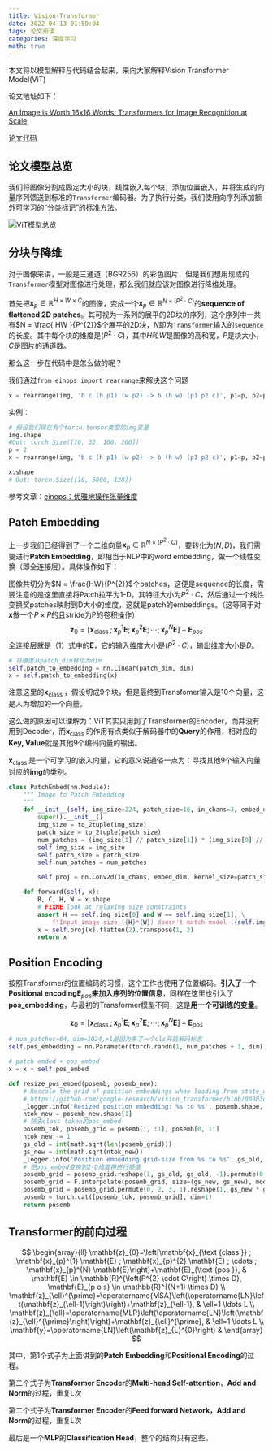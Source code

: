 ```yaml
---
title: Vision-Transformer
date: 2022-04-13 01:50:04
tags: 论文阅读
categories: 深度学习
math: true
---
```


本文将以模型解释与代码结合起来，来向大家解释Vision Transformer Model(ViT)



论文地址如下：

[An Image is Worth 16x16 Words: Transformers for Image Recognition at Scale](https://arxiv.org/abs/2010.11929)

[论文代码](https://github.com/google-research/vision_transformer)



## 论文模型总览

我们将图像分割成固定大小的块，线性嵌入每个块，添加位置嵌入，并将生成的向量序列馈送到标准的`Transformer`编码器。为了执行分类，我们使用向序列添加额外可学习的“分类标记”的标准方法。

![ViT模型总览](Model-Overview.png)



## 分块与降维

对于图像来讲，一般是三通道（BGR256）的彩色图片，但是我们想用现成的`Transformer`模型对图像进行处理，那么我们就应该对图像进行降维处理。

首先把$\mathbf{x}_{p} \in \mathbb{R}^{H \times W \times C}$的图像，变成一个$\mathbf{x}_{p} \in \mathbb{R}^{N \times\left(P^{2} \cdot C\right)}$的**sequence of flattened 2D patches**。其可视为一系列的展平的2D块的序列，这个序列中一共有$N = \frac{ HW }{P^{2}}$个展平的2D块，$N$即为`Transformer`输入的`sequence`的长度。其中每个块的维度是$\left(P^2 \cdot C \right)$，其中$H$和$W$是图像的高和宽，$P$是块大小，$C$是图片的通道数。

那么这一步在代码中是怎么做的呢？

我们通过`from einops import rearrange`来解决这个问题

``` python
x = rearrange(img, 'b c (h p1) (w p2) -> b (h w) (p1 p2 c)', p1=p, p2=p)
```

实例：

``` python
# 假设我们现在有个torch.tensor类型的img变量
img.shape
#Out: torch.Size([10, 32, 100, 200])
p = 2
x = rearrange(img, 'b c (h p1) (w p2) -> b (h w) (p1 p2 c)', p1=p, p2=p)

x.shape
# Out: torch.Size([10, 5000, 128])
```

参考文章：[einops：优雅地操作张量维度](https://zhuanlan.zhihu.com/p/342675997)



## Patch Embedding

上一步我们已经得到了一个二维向量$\mathbf{x}_{p} \in \mathbb{R}^{N \times\left(P^{2} \cdot C\right)}$，要转化为$\left(N, D \right)$，我们需要进行**Patch Embedding**，即相当于NLP中的word embedding，做一个线性变换（即全连接层）。具体操作如下：

图像共切分为$N = \frac{HW}{P^{2}}$个patches，这便是sequence的长度，需要注意的是这里直接将Patch拉平为1-D，其特征大小为$P^{2} \cdot C$，然后通过一个线性变换奖patches映射到D大小的维度，这就是patch的embeddings。（这等同于对$\mathbf{x}$做一个$P \times P$的且stride为P的卷积操作）
$$
\mathbf{z}_{0}=\left[\mathbf{x}_{\text {class }} ; \mathbf{x}_{p}^{1} \mathbf{E} ; \mathbf{x}_{p}^{2} \mathbf{E} ; \cdots ; \mathbf{x}_{p}^{N} \mathbf{E}\right]+\mathbf{E}_{p o s}
$$
全连接层就是（1）式中的$\mathbf{E}$，它的输入维度大小是$\left( P^2 \cdot C  \right)$，输出维度大小是$D$。

``` python
# 将维度从patch_dim转化为dim
self.patch_to_embedding = nn.Linear(patch_dim, dim)
x = self.patch_to_embedding(x)
```

注意这里的$\mathbf{x}_{\text {class }}$ ，假设切成9个块，但是最终到Transfomer输入是10个向量，这是人为增加的一个向量。

这么做的原因可以理解为：ViT其实只用到了Transformer的Encoder，而并没有用到Decoder，而$\mathbf{x}_{\text {class }}$的作用有点类似于解码器中的**Query**的作用，相对应的**Key, Value**就是其他9个编码向量的输出。

$\mathbf{x}_{\text {class }}$是一个可学习的嵌入向量，它的意义说通俗一点为：寻找其他9个输入向量对应的**img**的类别。

``` python
class PatchEmbed(nn.Module):
    """ Image to Patch Embedding
    """
    def __init__(self, img_size=224, patch_size=16, in_chans=3, embed_dim=768):
        super().__init__()
        img_size = to_2tuple(img_size)
        patch_size = to_2tuple(patch_size)
        num_patches = (img_size[1] // patch_size[1]) * (img_size[0] // patch_size[0])
        self.img_size = img_size
        self.patch_size = patch_size
        self.num_patches = num_patches

        self.proj = nn.Conv2d(in_chans, embed_dim, kernel_size=patch_size, stride=patch_size)

    def forward(self, x):
        B, C, H, W = x.shape
        # FIXME look at relaxing size constraints
        assert H == self.img_size[0] and W == self.img_size[1], \
            f"Input image size ({H}*{W}) doesn't match model ({self.img_size[0]}*{self.img_size[1]})."
        x = self.proj(x).flatten(2).transpose(1, 2)
        return x
```



## Position Encoding

按照Transformer的位置编码的习惯，这个工作也使用了位置编码。**引入了一个 Positional encoding**$\mathbf{E}_{p o s}$**来加入序列的位置信息**，同样在这里也引入了**pos_embedding**，与最初的Transformer模型不同，这是**用一个可训练的变量**。

$$
\mathbf{z}_{0}=\left[\mathbf{x}_{\text {class }} ; \mathbf{x}_{p}^{1} \mathbf{E} ; \mathbf{x}_{p}^{2} \mathbf{E} ; \cdots ; \mathbf{x}_{p}^{N} \mathbf{E}\right]+\mathbf{E}_{p o s}
$$

``` python
# num_patches=64，dim=1024,+1是因为多了一个cls开启解码标志
self.pos_embedding = nn.Parameter(torch.randn(1, num_patches + 1, dim))

# patch emded + pos_embed
x = x + self.pos_embed
```



``` python
def resize_pos_embed(posemb, posemb_new):
    # Rescale the grid of position embeddings when loading from state_dict. Adapted from
    # https://github.com/google-research/vision_transformer/blob/00883dd691c63a6830751563748663526e811cee/vit_jax/checkpoint.py#L224
    _logger.info('Resized position embedding: %s to %s', posemb.shape, posemb_new.shape)
    ntok_new = posemb_new.shape[1]
    # 除去class token的pos_embed
    posemb_tok, posemb_grid = posemb[:, :1], posemb[0, 1:]
    ntok_new -= 1
    gs_old = int(math.sqrt(len(posemb_grid)))
    gs_new = int(math.sqrt(ntok_new))
    _logger.info('Position embedding grid-size from %s to %s', gs_old, gs_new)
    # 把pos_embed变换到2-D维度再进行插值
    posemb_grid = posemb_grid.reshape(1, gs_old, gs_old, -1).permute(0, 3, 1, 2)
    posemb_grid = F.interpolate(posemb_grid, size=(gs_new, gs_new), mode='bilinear')
    posemb_grid = posemb_grid.permute(0, 2, 3, 1).reshape(1, gs_new * gs_new, -1)
    posemb = torch.cat([posemb_tok, posemb_grid], dim=1)
    return posemb
```





## Transformer的前向过程

$$
\begin{array}{ll}
\mathbf{z}_{0}=\left[\mathbf{x}_{\text {class }} ; \mathbf{x}_{p}^{1} \mathbf{E} ; \mathbf{x}_{p}^{2} \mathbf{E} ; \cdots ; \mathbf{x}_{p}^{N} \mathbf{E}\right]+\mathbf{E}_{\text {pos }}, & \mathbf{E} \in \mathbb{R}^{\left(P^{2} \cdot C\right) \times D}, \mathbf{E}_{p o s} \in \mathbb{R}^{(N+1) \times D} \\
\mathbf{z}_{\ell}^{\prime}=\operatorname{MSA}\left(\operatorname{LN}\left(\mathbf{z}_{\ell-1}\right)\right)+\mathbf{z}_{\ell-1}, & \ell=1 \ldots L \\
\mathbf{z}_{\ell}=\operatorname{MLP}\left(\operatorname{LN}\left(\mathbf{z}_{\ell}^{\prime}\right)\right)+\mathbf{z}_{\ell}^{\prime}, & \ell=1 \ldots L \\
\mathbf{y}=\operatorname{LN}\left(\mathbf{z}_{L}^{0}\right) &
\end{array}
$$

其中，第1个式子为上面讲到的**Patch Embedding**和**Positional Encoding**的过程。

第二个式子为**Transformer Encoder**的**Multi-head Self-attention**，**Add and Norm**的过程，重复L次

第二个式子为**Transformer Encoder**的**Feed forward Network，Add and Norm**的过程，重复L次

最后是一个**MLP**的**Classification Head**，整个的结构只有这些。



